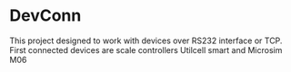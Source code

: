 # DevConn
This project designed to work with devices over RS232 interface or TCP.
First connected devices are scale controllers Utilcell smart and Microsim M06
